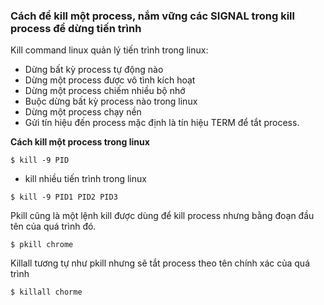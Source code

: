 ### Cách để kill một process, nắm vững các SIGNAL trong kill process để dừng tiến trình

Kill command linux quản lý tiến trình trong linux:
- Dừng bất kỳ process tự động nào
- Dừng một process được vô tình kích hoạt
- Dừng một process chiếm nhiều bộ nhớ
- Buộc dừng bất kỳ process nào trong linux
- Dừng một process chạy nền
- Gửi tín hiệu đến process mặc định là tín hiệu TERM để tắt process.



**Cách kill một process trong linux**

`$ kill -9 PID`

- kill nhiều tiến trình trong linux

`$ kill -9 PID1 PID2 PID3`


Pkill cũng là một lệnh kill được dùng để kill process nhưng bằng đoạn đầu tên của quá trình đó.

`$ pkill chrome`

Killall tương tự như pkill nhưng sẽ tắt process theo tên chính xác của quá trình

`$ killall chorme`

